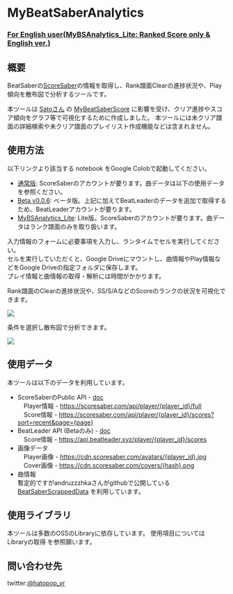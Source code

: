 # MyBeatSaberAnalytics

### [For English user(MyBSAnalytics_Lite: Ranked Score only & English ver.)](https://github.com/hatopopvr/MyBSAnalytics_Lite)

## 概要
BeatSaberの[ScoreSaber](https://scoresaber.com/)の情報を取得し、Rank譜面Clearの進捗状況や、Play傾向を散布図で分析するツールです。

本ツールは [Satoさん](https://twitter.com/zitasato) の [MyBeatSaberScore](https://github.com/tkns3/MyBeatSaberScore/) に影響を受け、クリア進捗やスコア傾向をグラフ等で可視化するために作成しました。  本ツールには未クリア譜面の詳細検索や未クリア譜面のプレイリスト作成機能などは含まれません。

## 使用方法
以下リンクより該当する notebook をGoogle Colobで起動してください。   

- [通常版](https://colab.research.google.com/github/hatopopvr/MyBeatSaberAnalytics/blob/main/MyBeatSaberAnalytics.ipynb): ScoreSaberのアカウントが要ります。曲データは以下の使用データを参照ください。
- [Beta v0.0.6](https://colab.research.google.com/github/hatopopvr/MyBeatSaberAnalytics/blob/main/MyBeatSaberAnalytics_20230825_Beta_0_0_6.ipynb): ベータ版。上記に加えてBeatLeaderのデータを追加で取得するため、BeatLeaderアカウントが要ります。
- [MyBSAnalytics_Lite](https://colab.research.google.com/github/hatopopvr/MyBSAnalytics_Lite/blob/main/MyBSAnalytics_Lite_En.ipynb): Lite版。ScoreSaberのアカウントが要ります。曲データはランク譜面のみを取り扱います。

入力情報のフォームに必要事項を入力し、ランタイムでセルを実行してください。  
セルを実行していただくと、Google Driveにマウントし、曲情報やPlay情報などをGoogle Driveの指定フォルダに保存します。  
プレイ情報と曲情報の取得・解析には時間がかかります。  

Rank譜面のClearの進捗状況や、SS/S/AなどのScoreのランクの状況を可視化できます。

<img src="https://pbs.twimg.com/media/FPBJ8_xacAU9rNA?format=jpg" />

条件を選択し散布図で分析できます。

<img src="https://pbs.twimg.com/media/FO8HJb1agAcVvn5?format=jpg" />

## 使用データ
本ツールは以下のデータを利用しています。
- ScoreSaberのPublic API - [doc](https://docs.scoresaber.com/)  
　Player情報 - https://scoresaber.com/api/player/{player_id}/full  
　Score情報 - https://scoresaber.com/api/player/{player_id}/scores?sort=recent&page={page}  
- BeatLeader API (Betaのみ) - [doc](https://api.beatleader.xyz/swagger/index.html)  
　Score情報 - https://api.beatleader.xyz/player/{player_id}/scores
- 画像データ  
　Player画像 - https://cdn.scoresaber.com/avatars/{player_id}.jpg  
　Cover画像 - https://cdn.scoresaber.com/covers/{hash}.png  
- 曲情報  
  暫定的ですがandruzzzhkaさんがgithubで公開している[
BeatSaberScrappedData](https://github.com/andruzzzhka/BeatSaberScrappedData) を利用しています。

## 使用ライブラリ

本ツールは多数のOSSのLibraryに依存しています。
使用項目については Libraryの取得 を参照願います。

## 問い合わせ先

twitter:[@hatopop_vr](https://twitter.com/hatopop_vr)
